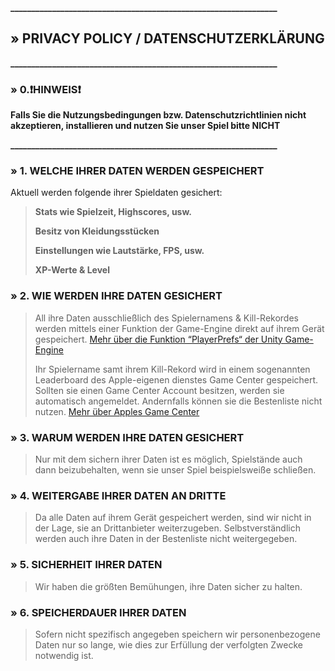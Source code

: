 **________________________________________________________________**
 
## » PRIVACY POLICY / DATENSCHUTZERKLÄRUNG

**________________________________________________________________**

### » 0.❗HINWEIS❗

**Falls Sie die Nutzungsbedingungen bzw. Datenschutzrichtlinien nicht akzeptieren, installieren und nutzen Sie unser Spiel bitte NICHT**

**________________________________________________________________**

### » 1. WELCHE IHRER DATEN WERDEN GESPEICHERT

Aktuell werden folgende ihrer Spieldaten gesichert:

> **Stats wie Spielzeit, Highscores, usw.**
> 
> **Besitz von Kleidungsstücken**
> 
> **Einstellungen wie Lautstärke, FPS, usw.**
> 
> **XP-Werte & Level**
> 

### » 2. WIE WERDEN IHRE DATEN GESICHERT

> All ihre Daten ausschließlich des Spielernamens & Kill-Rekordes werden mittels einer Funktion der Game-Engine direkt auf ihrem Gerät gespeichert. [Mehr über die Funktion “PlayerPrefs“ der Unity Game-Engine](https://docs.unity3d.com/ScriptReference/PlayerPrefs.html)
> 
> Ihr Spielername samt ihrem Kill-Rekord wird in einem sogenannten Leaderboard des Apple-eigenen dienstes Game Center gespeichert. Sollten sie einen Game Center Account besitzen, werden sie automatisch angemeldet. Andernfalls können sie die Bestenliste nicht nutzen. [Mehr über Apples Game Center](https://developer.apple.com/game-center/)


### » 3. WARUM WERDEN IHRE DATEN GESICHERT

> Nur mit dem sichern ihrer Daten ist es möglich, Spielstände auch dann beizubehalten, wenn sie unser Spiel beispielsweiße schließen.

### » 4. WEITERGABE IHRER DATEN AN DRITTE

> Da alle Daten auf ihrem Gerät gespeichert werden, sind wir nicht in der Lage, sie an Drittanbieter weiterzugeben. Selbstverständlich werden auch ihre Daten in der Bestenliste nicht weitergegeben.
> 

### » 5. SICHERHEIT IHRER DATEN
> Wir haben die größten Bemühungen, ihre Daten sicher zu halten.
> 

### » 6. SPEICHERDAUER IHRER DATEN

> Sofern nicht spezifisch angegeben speichern wir personenbezogene Daten nur so lange, wie dies zur Erfüllung der verfolgten Zwecke notwendig ist.
